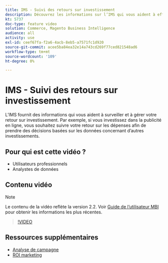 ```yaml
---
title: IMS - Suivi des retours sur investissement
description: Découvrez les informations sur l’IMS qui vous aident à effectuer le suivi de votre retour sur investissement.
kt: 5737
doc-type: feature video
solution: Commerce, Magento Business Intelligence
audience: all
activity: use
exl-id: ceef67fa-f2a6-4acb-8eb5-a7571fc1d920
source-git-commit: acee5ba84ea32e14a743cd269f77ced821548ad6
workflow-type: tm+mt
source-wordcount: '109'
ht-degree: 0%

---
```


# IMS - Suivi des retours sur investissement

L’IMS fournit des informations qui vous aident à surveiller et à gérer votre retour sur investissement. Par exemple, si vous investissez dans la publicité en ligne, vous souhaitez suivre votre retour sur les dépenses afin de prendre des décisions basées sur les données concernant d’autres investissements.

## Pour qui est cette vidéo ?

- Utilisateurs professionnels
- Analystes de données

## Contenu vidéo

>[!NOTE]
>
>Le contenu de la vidéo reflète la version 2.2. Voir [Guide de l’utilisateur MBI](https://docs.magento.com/mbi/) pour obtenir les informations les plus récentes.

>[!VIDEO](https://video.tv.adobe.com/v/35991?quality=12&learn=on)

## Ressources supplémentaires

- [Analyse de campagne](https://docs.magento.com/mbi/data-analyst/analysis/camp-analysis.html)
- [ROI marketing](https://docs.magento.com/mbi/data-analyst/analysis/marketing-roi.html)
